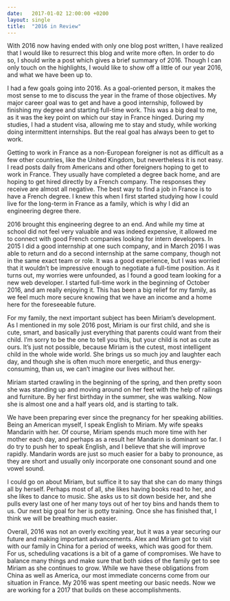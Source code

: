```yaml
---
date:   2017-01-02 12:00:00 +0200
layout: single
title:  "2016 in Review"
---
```

With 2016 now having ended with only one blog post written, I have realized that I would like to resurrect this blog and write more often. In order to do so, I should write a post which gives a brief summary of 2016. Though I can only touch on the highlights, I would like to show off a little of our year 2016, and what we have been up to.

I had a few goals going into 2016. As a goal-oriented person, it makes the most sense to me to discuss the year in the frame of those objectives. My major career goal was to get and have a good internship, followed by finishing my degree and starting full-time work. This was a big deal to me, as it was the key point on which our stay in France hinged. During my studies, I had a student visa, allowing me to stay and study, while working doing intermittent internships. But the real goal has always been to get to work.

Getting to work in France as a non-European foreigner is not as difficult as a few other countries, like the United Kingdom, but nevertheless it is not easy. I read posts daily from Americans and other foreigners hoping to get to work in France. They usually have completed a degree back home, and are hoping to get hired directly by a French company. The responses they receive are almost all negative. The best way to find a job in France is to have a French degree. I knew this when I first started studying how I could live for the long-term in France as a family, which is why I did an engineering degree there.

2016 brought this engineering degree to an end. And while my time at school did not feel very valuable and was indeed expensive, it allowed me to connect with good French companies looking for intern developers. In 2015 I did a good internship at one such company, and in March 2016 I was able to return and do a second internship at the same company, though not in the same exact team or role. It was a good experience, but I was worried that it wouldn’t be impressive enough to negotiate a full-time position. As it turns out, my worries were unfounded, as I found a good team looking for a new web developer. I started full-time work in the beginning of October 2016, and am really enjoying it. This has been a big relief for my family, as we feel much more secure knowing that we have an income and a home here for the foreseeable future.

For my family, the next important subject has been Miriam’s development. As I mentioned in my sole 2016 post, Miriam is our first child, and she is cute, smart, and basically just everything that parents could want from their child. I’m sorry to be the one to tell you this, but your child is not as cute as ours. It’s just not possible, because Miriam is the cutest, most intelligent child in the whole wide world. She brings us so much joy and laughter each day, and though she is often much more energetic, and thus energy-consuming, than us, we can’t imagine our lives without her.

Miriam started crawling in the beginning of the spring, and then pretty soon she was standing up and moving around on her feet with the help of railings and furniture. By her first birthday in the summer, she was walking. Now she is almost one and a half years old, and is starting to talk.

We have been preparing ever since the pregnancy for her speaking abilities. Being an American myself, I speak English to Miriam. My wife speaks Mandarin with her. Of course, Miriam spends much more time with her mother each day, and perhaps as a result her Mandarin is dominant so far. I do try to push her to speak English, and I believe that she will improve rapidly. Mandarin words are just so much easier for a baby to pronounce, as they are short and usually only incorporate one consonant sound and one vowel sound.

I could go on about Miriam, but suffice it to say that she can do many things all by herself. Perhaps most of all, she likes having books read to her, and she likes to dance to music. She asks us to sit down beside her, and she pulls every last one of her many toys out of her toy bins and hands them to us. Our next big goal for her is potty training. Once she has finished that, I think we will be breathing much easier.

Overall, 2016 was not an overly exciting year, but it was a year securing our future and making important advancements. Alex and Miriam got to visit with our family in China for a period of weeks, which was good for them. For us, scheduling vacations is a bit of a game of compromises. We have to balance many things and make sure that both sides of the family get to see Miriam as she continues to grow. While we have these obligations from China as well as America, our most immediate concerns come from our situation in France. My 2016 was spent meeting our basic needs. Now we are working for a 2017 that builds on these accomplishments.
